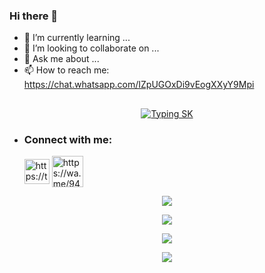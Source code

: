 ### Hi there 👋

- 🌱 I’m currently learning ...
- 👯 I’m looking to collaborate on ...
- 💬 Ask me about ...
- 📫 How to reach me: https://chat.whatsapp.com/IZpUGOxDi9vEogXXyY9Mpi

## <!-- Typing SK -->
<p align="center">
    <a href="https://github.com/Sithuwa">
        <img align="center"
        src="https://readme-typing-svg.herokuapp.com/?size=30&width=500&color=AAFF00&lines=HI!!+I+am+SIthum+Kalhara+..."
            alt="Typing SK"
        />
    </a>
</p>                              

- <h3 align="left">Connect with me:</h3><p>   <a href="https://www.facebook.com/sithum.kalhara.7315?mibextid=ZbWKwL" target="blank"><img align="center" src="https://telegra.ph/file/662c210a37fda75941792.jpg" alt="https://telegra.ph/file/a171ac66c22c5617fe27b.png" height="40" width="40" /></a>  <a href="https://wa.me/94761516805" target="blank"><img align="center" src="https://cdn-icons-png.flaticon.com/512/5649/5649647.png" alt="https://wa.me/94761516805" height="50" width="50" /></a> 
</p>



 <p align="center"> <a href="https://github.com/Sithuwa"><img src="https://github-profile-trophy.vercel.app/?username=Sithuwa&no-bg=true&no-frame=false&theme=algolia"></a></p>

<p align="center"> <a href="https://github.com/Sithuwa"><img  src="http://github-readme-streak-stats.herokuapp.com?user=Sithuwa&theme=github-dark-red&hide_border=false&background=DDD9DA00&stroke=FF0000&fire=FF0000&ring=FF0000&currStreakNum=FF0000&currStreakLabel=FF0000&sideLabels=FF0000&dates=FF0000&sideNums=FF0000"></a></p>
<p align="center"> <a href="https://github.com/Sithuwa"><img src="https://github-readme-stats.vercel.app/api?username=Sithuwa&theme=algolia&bg_color=DDD9DA00&text_color=AAFF00&show_icons=TRUE&icon_color=AAFF00" > </a> </p>
<p align="center"> <a href="https://github.com/Sithuwa"><img src="https://github-readme-stats.vercel.app/api/top-langs/?username=Sithuwa&hide=css,html&theme=algolia&bg_color=DDD9DA00&text_color=FF0000" > </a> </p>
